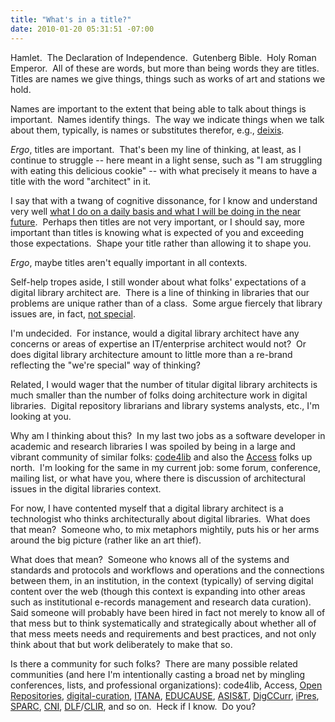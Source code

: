 ```yaml
---
title: "What's in a title?"
date: 2010-01-20 05:31:51 -07:00
---
```

Hamlet.  The Declaration of Independence.  Gutenberg Bible.  Holy Roman Emperor.  All of these are words, but more than being words they are titles.  Titles are names we give things, things such as works of art and stations we hold.

Names are important to the extent that being able to talk about things is important.  Names identify things.  The way we indicate things when we talk about them, typically, is names or substitutes therefor, e.g., [deixis](https://web.archive.org/web/20160705200044/http://en.wikipedia.org/wiki/Deixis).

_Ergo_, titles are important.  That's been my line of thinking, at least, as I continue to struggle -- here meant in a light sense, such as "I am struggling with eating this delicious cookie" -- with what precisely it means to have a title with the word "architect" in it.

I say that with a twang of cognitive dissonance, for I know and understand very well [what I do on a daily basis and what I will be doing in the near future](https://web.archive.org/web/20160705200044/http://www.personal.psu.edu/mjg36/blogs/2010/01/my-agenda-for-q1-2010.html).  Perhaps then titles are not very important, or I should say, more important than titles is knowing what is expected of you and exceeding those expectations.  Shape your title rather than allowing it to shape you.

_Ergo_, maybe titles aren't equally important in all contexts.

Self-help tropes aside, I still wonder about what folks' expectations of a digital library architect are.  There is a line of thinking in libraries that our problems are unique rather than of a class.  Some argue fiercely that library issues are, in fact, [not special](https://web.archive.org/web/20160705200044/http://www.libraryjournal.com/blog/1090000309/post/800010880.html).

I'm undecided.  For instance, would a digital library architect have any concerns or areas of expertise an IT/enterprise architect would not?  Or does digital library architecture amount to little more than a re-brand reflecting the "we're special" way of thinking?

Related, I would wager that the number of titular digital library architects is much smaller than the number of folks doing architecture work in digital libraries.  Digital repository librarians and library systems analysts, etc., I'm looking at you.

Why am I thinking about this?  In my last two jobs as a software developer in academic and research libraries I was spoiled by being in a large and vibrant community of similar folks: [code4lib](https://web.archive.org/web/20160705200044/http://code4lib.org/) and also the [Access](https://web.archive.org/web/20160705200044/http://vre2.upei.ca/access2009/) folks up north.  I'm looking for the same in my current job: some forum, conference, mailing list, or what have you, where there is discussion of architectural issues in the digital libraries context.

For now, I have contented myself that a digital library architect is a technologist who thinks architecturally about digital libraries.  What does that mean?  Someone who, to mix metaphors mightily, puts his or her arms around the big picture (rather like an art thief).

What does that mean?  Someone who knows all of the systems and standards and protocols and workflows and operations and the connections between them, in an institution, in the context (typically) of serving digital content over the web (though this context is expanding into other areas such as institutional e-records management and research data curation).  Said someone will probably have been hired in fact not merely to know all of that mess but to think systematically and strategically about whether all of that mess meets needs and requirements and best practices, and not only think about that but work deliberately to make that so.

Is there a community for such folks?  There are many possible related communities (and here I'm intentionally casting a broad net by mingling conferences, lists, and professional organizations): code4lib, Access, [Open Repositories](https://web.archive.org/web/20160705200044/http://or2010.fecyt.es/publico/Home/index.aspx), [digital-curation](https://web.archive.org/web/20160705200044/http://groups.google.com/group/digital-curation), [ITANA](https://web.archive.org/web/20160705200044/http://www.itana.org/), [EDUCAUSE](https://web.archive.org/web/20160705200044/http://net.educause.edu/e10/), [ASIS&T](https://web.archive.org/web/20160705200044/http://www.asis.org/Conferences/IA10/ResearchDataAccessSummit2010.html), [DigCCurr](https://web.archive.org/web/20160705200044/http://www.ils.unc.edu/digccurr/institute.html), [iPres](https://web.archive.org/web/20160705200044/http://www.ifs.tuwien.ac.at/dp/ipres2010/), [SPARC](https://web.archive.org/web/20160705200044/http://www.arl.org/sparc/media/09-0223.shtml), [CNI](https://web.archive.org/web/20160705200044/http://www.cni.org/tfms/), [DLF](https://web.archive.org/web/20160705200044/http://www.diglib.org/)/[CLIR](https://web.archive.org/web/20160705200044/http://www.clir.org/), and so on.  Heck if I know.  Do you?
